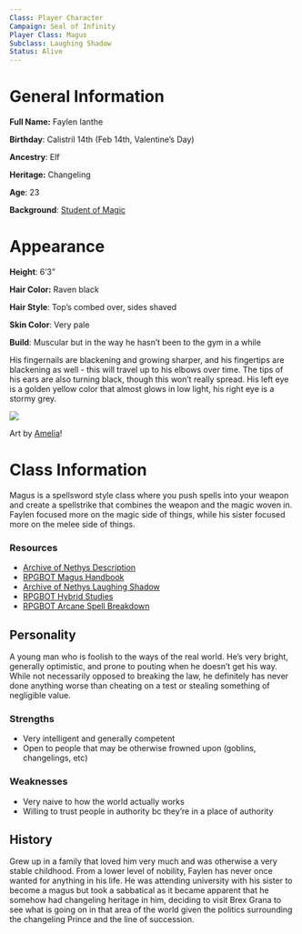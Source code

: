 ```yaml
---
Class: Player Character
Campaign: Seal of Infinity
Player Class: Magus
Subclass: Laughing Shadow
Status: Alive
---
```

# General Information
**Full Name:** Faylen Ianthe

**Birthday**: Calistril 14th (Feb 14th, Valentine’s Day)

**Ancestry**: Elf

**Heritage:** Changeling

**Age**: 23

**Background**: [Student of Magic](https://2e.aonprd.com/Backgrounds.aspx?ID=238)
# Appearance
**Height**: 6’3”

**Hair Color:** Raven black

**Hair Style**: Top’s combed over, sides shaved

**Skin Color**: Very pale

**Build**: Muscular but in the way he hasn’t been to the gym in a while

His fingernails are blackening and growing sharper, and his fingertips are blackening as well - this will travel up to his elbows over time. The tips of his ears are also turning black, though this won’t really spread. His left eye is a golden yellow color that almost glows in low light, his right eye is a stormy grey.

![](soi_faylen-reference.webp)

Art by [Amelia](https://atelieramelia.carrd.co/)!
# Class Information

Magus is a spellsword style class where you push spells into your weapon and create a spellstrike that combines the weapon and the magic woven in. Faylen focused more on the magic side of things, while his sister focused more on the melee side of things.

### Resources

- [Archive of Nethys Description](https://2e.aonprd.com/Classes.aspx?ID=17)
- [RPGBOT Magus Handbook](https://rpgbot.net/p2/characters/classes/magus/)
- [Archive of Nethys Laughing Shadow](https://2e.aonprd.com/HybridStudies.aspx?ID=2)
- [RPGBOT Hybrid Studies](https://rpgbot.net/p2/characters/classes/magus/hybrid-study/)
- [RPGBOT Arcane Spell Breakdown](https://rpgbot.net/p2/characters/arcane-spell-list/)

## Personality

A young man who is foolish to the ways of the real world. He’s very bright, generally optimistic, and prone to pouting when he doesn’t get his way. While not necessarily opposed to breaking the law, he definitely has never done anything worse than cheating on a test or stealing something of negligible value.

### Strengths

- Very intelligent and generally competent
- Open to people that may be otherwise frowned upon (goblins, changelings, etc)

### Weaknesses

- Very naive to how the world actually works
- Willing to trust people in authority bc they’re in a place of authority

## History

Grew up in a family that loved him very much and was otherwise a very stable childhood. From a lower level of nobility, Faylen has never once wanted for anything in his life. He was attending university with his sister to become a magus but took a sabbatical as it became apparent that he somehow had changeling heritage in him, deciding to visit Brex Grana to see what is going on in that area of the world given the politics surrounding the changeling Prince and the line of succession.